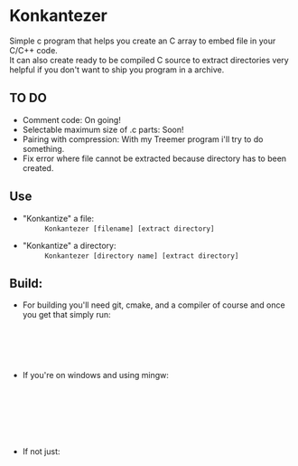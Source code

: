 # Konkantezer
Simple c program that helps you create an C array to embed file in your C/C++ code. \
It can also create ready to be compiled C source to extract directories very helpful if you don't want to ship you program in a archive. 

## TO DO
* Comment code: On going! 
* Selectable maximum size of .c parts: Soon! 
* Pairing with compression: With my Treemer program i'll try to do something. 
* Fix error where file cannot be extracted because directory has to been created. 

## Use 
* "Konkantize" a file: \
&nbsp;&nbsp;&nbsp;&nbsp;&nbsp;&nbsp;&nbsp;&nbsp;```
Konkantezer [filename] [extract directory]```


* "Konkantize" a directory: \
&nbsp;&nbsp;&nbsp;&nbsp;&nbsp;&nbsp;&nbsp;&nbsp;```
Konkantezer [directory name] [extract directory]```


## Build:
* For building you'll need git, cmake, and a compiler of course and once you get that simply run:\
    &nbsp;&nbsp;&nbsp;&nbsp;&nbsp;&nbsp;&nbsp;&nbsp;
    ```git clone "https://github.com/JeComtempleDuCodeSource/Konkantezer"
    ```
    &nbsp;&nbsp;&nbsp;&nbsp;&nbsp;&nbsp;&nbsp;&nbsp;
    ```cd "./Konkantezer/Source" 
    ```
* If you're on windows and using mingw: 
    &nbsp;&nbsp;&nbsp;&nbsp;&nbsp;&nbsp;&nbsp;&nbsp;
    ```cmake -G"MinGW Makefiles" -B"./build" -S"./"
    ``` 
    &nbsp;&nbsp;&nbsp;&nbsp;&nbsp;&nbsp;&nbsp;&nbsp;
    ```cd "./build"
    ``` 
    &nbsp;&nbsp;&nbsp;&nbsp;&nbsp;&nbsp;&nbsp;&nbsp;
    ```mingw32-make
    ``` 
* If not just: 
    &nbsp;&nbsp;&nbsp;&nbsp;&nbsp;&nbsp;&nbsp;&nbsp;
    ```cmake -B"./build -S./"
    ``` 
    &nbsp;&nbsp;&nbsp;&nbsp;&nbsp;&nbsp;&nbsp;&nbsp;
    ```cd "./build"
    ``` 
    &nbsp;&nbsp;&nbsp;&nbsp;&nbsp;&nbsp;&nbsp;&nbsp;
    ```make
    ``` 
    
